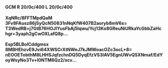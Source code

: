 #### GCM R 20/0c/400 L 20/0c/400
**XqNRc/8FFTMpdQaM**<br/>**3Fv8FAusz86jSyQcN50831nNqKfW407B2aoryb8mV6s=**<br/>**T3WedRB+j7GtB76HOJIYusFbAj5lqwu/Ycj13Ko8GReuNiURkaYcGbbZaHchgr+3yaph2gCwOXLafQ8p...**<br/><br/>
**Esp5BLBolCddgmsx**<br/>**8MBHEhzvE9Jvi64XWSCrXtNWeJ7kJMWoacOZc3ocL+8=**<br/>**nEOOETobthM8LHHSJqfzchnDQ5DyqEfzVS3IAV5EgnUWvQSXNmaf/EdYoyWsyNo3Tv+l0NTM6Qz2/xcv...**